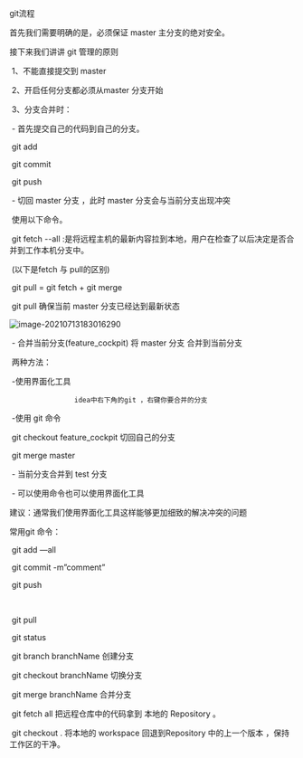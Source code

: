 git流程

首先我们需要明确的是，必须保证 master 主分支的绝对安全。

接下来我们讲讲 git 管理的原则

​	1、不能直接提交到 master 

​	2、开启任何分支都必须从master 分支开始

​	3、分支合并时：

​		- 首先提交自己的代码到自己的分支。

​			git add 

​			git commit 

​			git push

​		- 切回 master 分支 ，此时 master 分支会与当前分支出现冲突

​		使用以下命令。

​			git fetch --all :是将远程主机的最新内容拉到本地，用户在检查了以后决定是否合并到工作本机分支中。

​			(以下是fetch 与 pull的区别)

​			git pull = git fetch + git merge 

​			git pull 确保当前 master 分支已经达到最新状态

![image-20210713183016290](/Users/edz/Desktop/学习/images/image-20210713183016290.png)

​		- 合并当前分支(feature_cockpit) 将 master 分支 合并到当前分支

​			两种方法：

​				-使用界面化工具

 					idea中右下角的git ，右键你要合并的分支

​				-使用 git 命令

​					git checkout feature_cockpit 	切回自己的分支

​					git merge master 

​		- 当前分支合并到 test 分支

​			- 可以使用命令也可以使用界面化工具

建议：通常我们使用界面化工具这样能够更加细致的解决冲突的问题





常用git 命令：

​	git add —all

​	git commit -m”comment”

​	git push

​	

​	git pull 

​	git status



​	git branch branchName  创建分支

​	git checkout branchName 切换分支

​	git merge branchName   合并分支

​	git fetch all  把远程仓库中的代码拿到 本地的 Repository 。



​	git checkout . 将本地的 workspace 回退到Repository 中的上一个版本 ，保持工作区的干净。

 

​	

 